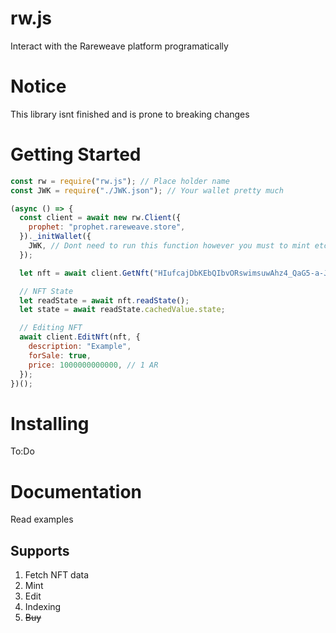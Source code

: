 # rw.js

Interact with the Rareweave platform programatically

# Notice

This library isnt finished and is prone to breaking changes

# Getting Started

```js
const rw = require("rw.js"); // Place holder name
const JWK = require("./JWK.json"); // Your wallet pretty much

(async () => {
  const client = await new rw.Client({
    prophet: "prophet.rareweave.store",
  })._initWallet({
    JWK, // Dont need to run this function however you must to mint etc
  });

  let nft = await client.GetNft("HIufcajDbKEbQIbvORswimsuwAhz4_QaG5-a-JwuSBo");

  // NFT State
  let readState = await nft.readState();
  let state = await readState.cachedValue.state;

  // Editing NFT
  await client.EditNft(nft, {
    description: "Example",
    forSale: true,
    price: 1000000000000, // 1 AR
  });
})();
```

# Installing

To:Do

# Documentation

Read examples

## Supports

1. Fetch NFT data
2. Mint
3. Edit
4. Indexing
5. ~~Buy~~
